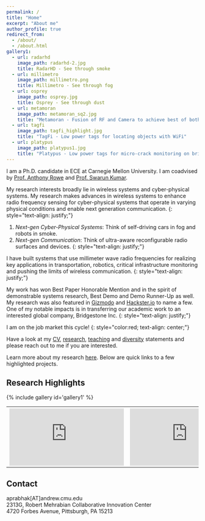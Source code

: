 ```yaml
---
permalink: /
title: "Home"
excerpt: "About me"
author_profile: true
redirect_from: 
  - /about/
  - /about.html
gallery1:
  - url: radarhd
    image_path: radarhd-2.jpg
    title: RadarHD - See through smoke
  - url: millimetro
    image_path: millimetro.png
    title: Millimetro - See through fog
  - url: osprey
    image_path: osprey.jpg
    title: Osprey - See through dust
  - url: metamoran
    image_path: metamoran_sq2.jpg
    title: "Metamoran - Fusion of RF and Camera to achieve best of both worlds"
  - url: tagfi
    image_path: tagfi_highlight.jpg
    title: "TagFi - Low power tags for locating objects with WiFi"
  - url: platypus
    image_path: platypus1.jpg
    title: "Platypus - Low power tags for micro-crack monitoring on bridges"
---
```


I am a Ph.D. candidate in ECE at Carnegie Mellon University. I am coadvised by [Prof. Anthony Rowe](https://users.ece.cmu.edu/~agr) and [Prof. Swarun Kumar](http://www.andrew.cmu.edu/user/swarunk/index.html). 

My research interests broadly lie in wireless systems and cyber-physical systems. My research makes advances in wireless systems to enhance radio frequency sensing for cyber-physical systems that operate in varying physical conditions and enable next generation communication. 
{: style="text-align: justify;"}
1. *Next-gen Cyber-Physical Systems*: Think of self-driving cars in fog and robots in smoke.
2. *Next-gen Communication*: Think of ultra-aware reconfigurable radio surfaces and devices.
{: style="text-align: justify;"}

I have built systems that use millimeter wave radio frequencies for realizing key applications in transportation, robotics, critical infrastructure monitoring and pushing the limits of wireless communication.
{: style="text-align: justify;"}

My work has won Best Paper Honorable Mention and in the spirit of demonstrable systems research, Best Demo and Demo Runner-Up as well. My research was also featured in [Gizmodo](https://gizmodo.com/researchers-find-that-radar-can-be-used-to-detect-a-nai-1844635816) and [Hackster.io](https://www.hackster.io/news/researchers-develop-system-that-monitors-tire-wear-in-real-time-4ff4d9c738f3) to name a few. One of my notable impacts is in transferring our academic work to an interested global company, Bridgestone Inc. 
{: style="text-align: justify;"}

I am on the job market this cycle! 
{: style="color:red; text-align: center;"}

Have a look at my [CV](/files/CV_Akarsh_Prabhakara.pdf), [research](/files/Research_Statement_Akarsh_Prabhakara.pdf), [teaching](/files/Teaching_Statement_Akarsh_Prabhakara.pdf) and [diversity](/files/Diversity_Statement_Akarsh_Prabhakara.pdf) statements and please reach out to me if you are interested.

Learn more about my research [here](/research/). Below are quick links to a few highlighted projects. 

## Research Highlights
{% include gallery id='gallery1' %}
 <table>
    <th style="padding-right: 8px"><iframe src="https://www.youtube.com/embed/me8ozpgyy0M?si=_vY5_nZS2ERhh6ry" title="YouTube video player" frameborder="0" allow="accelerometer; autoplay; clipboard-write; encrypted-media; gyroscope; picture-in-picture; web-share" allowfullscreen></iframe></th>
    <th style="padding-right: 8px"><iframe src="https://www.youtube.com/embed/jhasOfGaS5w?si=1WHQZ5h-FFD6Tupm" title="YouTube video player" frameborder="0" allow="accelerometer; autoplay; clipboard-write; encrypted-media; gyroscope; picture-in-picture; web-share" allowfullscreen></iframe></th>
</table> 

## Contact
aprabhak[AT]andrew.cmu.edu<br>
2313G, Robert Mehrabian Collaborative Innovation Center<br>
4720 Forbes Avenue, Pittsburgh, PA 15213<br>